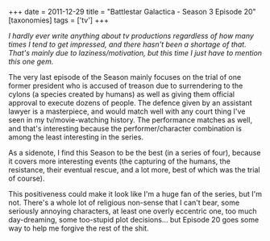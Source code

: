 +++
date = 2011-12-29
title = "Battlestar Galactica - Season 3 Episode 20"
[taxonomies]
tags = ['tv']
+++

*I hardly ever write anything about tv productions regardless of how
many times I tend to get impressed, and there hasn't been a shortage of
that. That's mainly due to laziness/motivation, but this time I just
have to mention this one gem.*

The very last episode of the Season mainly focuses on the trial of one
former president who is accused of treason due to surrendering to the
cylons (a species created by humans) as well as giving them official
approval to execute dozens of people. The defence given by an assistant
lawyer is a masterpiece, and would match well with any court thing I've
seen in my tv/movie-watching history. The performance matches as well,
and that's interesting because the performer/character combination is
among the least interesting in the series.

As a sidenote, I find this Season to be the best (in a series of four),
because it covers more interesting events (the capturing of the humans,
the resistance, their eventual rescue, and a lot more, best of which was
the trial of course).

This positiveness could make it look like I'm a huge fan of the series,
but I'm not. There's a whole lot of religious non-sense that I can't
bear, some seriously annoying characters, at least one overly eccentric one,
too much day-dreaming, some too-stupid plot decisions... but Episode 20
goes some way to help me forgive the rest of the shit.
